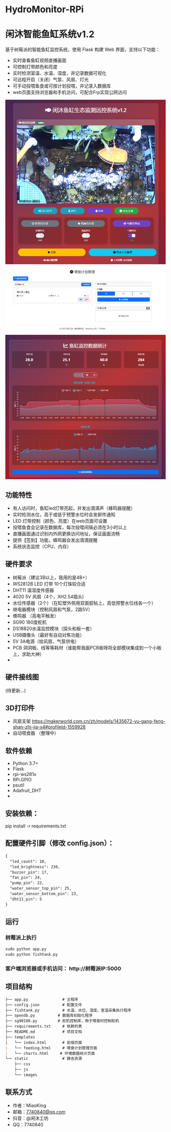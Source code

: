 # HydroMonitor-RPi 
# 闲沐智能鱼缸系统v1.2

基于树莓派的智能鱼缸监控系统，使用 Flask 构建 Web 界面，支持以下功能：

- 实时查看鱼缸视频直播画面
- 可控制灯带颜色和亮度
- 实时检测室温、水温、湿度，并记录数据可视化
- 可远程开启（关闭）气泵、风扇、灯光
- 可手动投喂鱼食或可按计划投喂，并记录入数据库
- web页面支持浏览器和手机访问，可配合Frp实现公网访问

![Web界面](/Ui12.png)
![喂食计划管理](/Ui12-2.png)
![监控数据统计](/Ui12-4.png)

## 功能特性
- 有人访问时，鱼缸led灯带亮起，并发出滴滴声（蜂鸣器提醒）
- 实时检测水位，高于或低于预警水位时会发邮件通知
- LED 灯带控制（颜色、亮度）在web页面可设置
- 投喂鱼食会记录在数据库，每次投喂间隔必须在3小时以上
- 直播画面通过识别内外网更换访问地址，保证画面流畅
- 提供【签到】功能，蜂鸣器会发出滴滴提醒
- 系统状态监控（CPU、内存）

## 硬件要求
- 树莓派（建议3B以上，我用的是4B+）
- WS2812B LED 灯带 10个灯珠较合适
- DHT11 温湿度传感器
- 4020 5V 风扇（4个，XH2.54插头)
- 水位传感器（2个）（在缸壁外侧用双面胶帖上，高低预警水位线各一个）
- 继电器模块（控制风扇和气泵，2路5V）
- 蜂鸣器 （高电平触发）
- SG90 180度舵机
- DS18B20水温监控模块（探头和板一套）
- USB摄像头（最好有自动对焦功能）
- 5V 3A电源（给风扇、气泵供电）
- PCB 洞洞板、线等等耗材（谁能帮我画PCB板呀将全部模块集成到一个小板上，求助大神）
- 
## 硬件接线图
(待更新...)

## 3D打印件
- 风扇支架 https://makerworld.com.cn/zh/models/1435672-yu-gang-feng-shan-zhi-jia-x4#profileId-1559928
- 自动喂食器 （整理中）

## 软件依赖
- Python 3.7+
- Flask
- rpi-ws281x
- RPi.GPIO
- psutil
- Adafruit_DHT
- 
## 安装依赖：
pip install -r requirements.txt

## 配置硬件引脚（修改 config.json）：
```markdown
{
  "led_count": 10,
  "led_brightness": 230,
  "buzzer_pin": 17,
  "fan_pin": 24,
  "pump_pin": 22,
  "water_sensor_top_pin": 25,
  "water_sensor_bottom_pin": 23,
  "dht11_pin": 5
}
```

## 运行

### 树莓派上执行  
```markdown
sudo python app.py
sudo python fishtank.py
```
### 客户端浏览器或手机访问： http://树莓派IP:5000


## **项目结构**
```markdown
├── app.py               # 主程序
├── config.json          # 配置文件
├── fishtank.py          # 水温、水位、湿度、室温采集执行程序
├── opendb.py          # 数据库初始化程序
├── sg90180.py         # 舵机控制库，用于喂食时控制舵机
├── requirements.txt     # 依赖列表
├── README.md            # 项目文档
├── templates
│   └── index.html       # 前端页面
|   └── feeding.html     # 喂食计划管理页面
|   └── charts.html     # 环境数据统计页面
└── static               # 静态资源
    ├── css
    ├── js
    └── images

```
## 联系方式
- 作者：MiaoKing
- 邮箱：7740840@qq.com
- 抖音：@闲沐工坊
- QQ：7740840

